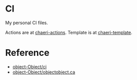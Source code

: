 # CI

My personal CI files.

Actions are at [chaeri-actions](https://github.com/mercurialworld/chaeri-actions).
Template is at [chaeri-template](https://github.com/mercurialworld/chaeri-template).

# Reference

- [object-Object/ci](https://github.com/object-Object/ci)
- [object-Object/objectobject.ca](https://github.com/object-Object/objectobject.ca)
